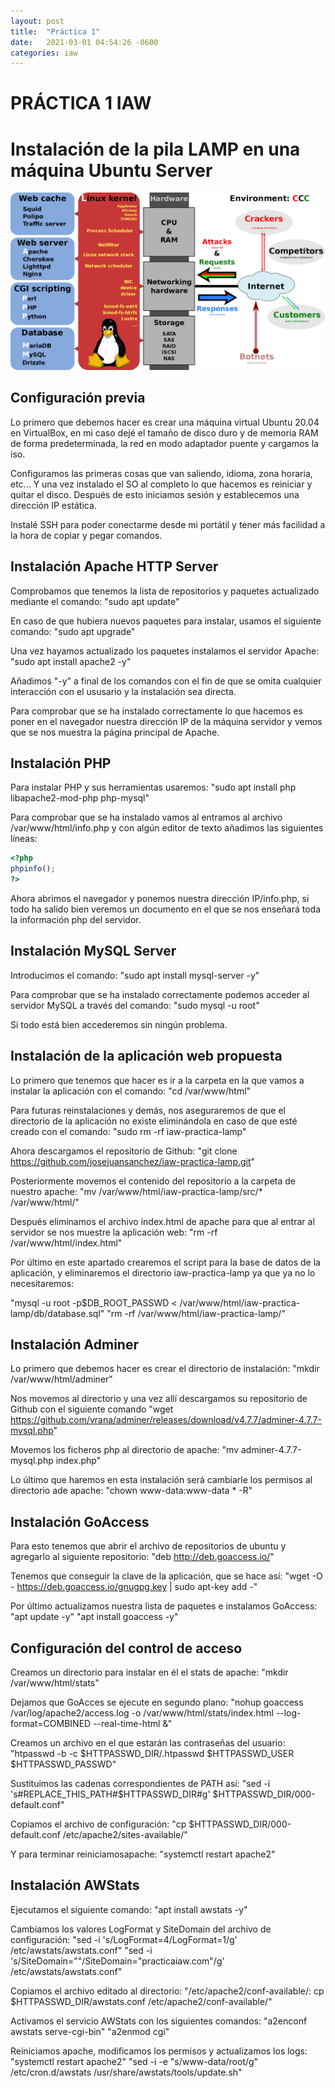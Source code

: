 ```yaml
---
layout: post
title:  "Práctica 1"
date:   2021-03-01 04:54:26 -0600
categories: iaw 
---
```

# PRÁCTICA 1 IAW

# Instalación de la pila LAMP en una máquina Ubuntu Server
![](https://raw.githubusercontent.com/joseean29/joseean29.github.io/master/images/lamp.png)

## Configuración previa
Lo primero que debemos hacer es crear una máquina virtual Ubuntu 20.04 en VirtualBox, en mi caso dejé el tamaño de disco duro y de memoria RAM de forma predeterminada, la red en modo adaptador puente y cargamos la iso.

Configuramos las primeras cosas que van saliendo, idioma, zona horaria, etc... Y una vez instalado el SO al completo lo que hacemos es reiniciar y quitar el disco. Después de esto iniciamos sesión y establecemos una dirección IP estática.

Instalé SSH para poder conectarme desde mi portátil y tener más facilidad a la hora de copiar y pegar comandos.


## Instalación Apache HTTP Server
Comprobamos que tenemos la lista de repositorios y paquetes actualizado mediante el comando: "sudo apt update"

En caso de que hubiera nuevos paquetes para instalar, usamos el siguiente comando: "sudo apt upgrade"

Una vez hayamos actualizado los paquetes instalamos el servidor Apache: "sudo apt install apache2 -y"

Añadimos "-y" a final de los comandos con el fin de que se omita cualquier interacción con el ususario y la instalación sea directa.

Para comprobar que se ha instalado correctamente lo que hacemos es poner en el navegador nuestra dirección IP de la máquina servidor y vemos que se nos muestra la página principal de Apache.


## Instalación PHP

Para instalar PHP y sus herramientas usaremos: "sudo apt install php libapache2-mod-php php-mysql"

Para comprobar que se ha instalado vamos al entramos al archivo /var/www/html/info.php y con algún editor de texto añadimos las siguientes líneas:

```php
<?php
phpinfo();
?>
```

Ahora abrimos el navegador y ponemos nuestra dirección IP/info.php, si todo ha salido bien veremos un documento en el que se nos enseñará toda la información php del servidor.


## Instalación MySQL Server

Introducimos el comando: "sudo apt install mysql-server -y"

Para comprobar que se ha instalado correctamente podemos acceder al servidor MySQL a través del comando: "sudo mysql -u root"

Si todo está bien accederemos sin ningún problema.


## Instalación de la aplicación web propuesta

Lo primero que tenemos que hacer es ir a la carpeta en la que vamos a instalar la aplicación con el comando: "cd /var/www/html"

Para futuras reinstalaciones y demás, nos aseguraremos de que el directorio de la aplicación no existe eliminándola en caso de que esté creado con el comando: "sudo rm -rf iaw-practica-lamp"

Ahora descargamos el repositorio de Github: "git clone https://github.com/josejuansanchez/iaw-practica-lamp.git"

Posteriormente movemos el contenido del repositorio a la carpeta de nuestro apache: "mv /var/www/html/iaw-practica-lamp/src/* /var/www/html/"

Después eliminamos el archivo index.html de apache para que al entrar al servidor se nos muestre la aplicación web: "rm -rf /var/www/html/index.html"

Por último en este apartado crearemos el script para la base de datos de la aplicación, y eliminaremos el directorio iaw-practica-lamp ya que ya no lo necesitaremos:

"mysql -u root -p$DB_ROOT_PASSWD < /var/www/html/iaw-practica-lamp/db/database.sql"
"rm -rf /var/www/html/iaw-practica-lamp/"


## Instalación Adminer

Lo primero que debemos hacer es crear el directorio de instalación: "mkdir /var/www/html/adminer"

Nos movemos al directorio y una vez allí descargamos su repositorio de Github con el siguiente comando
"wget https://github.com/vrana/adminer/releases/download/v4.7.7/adminer-4.7.7-mysql.php"

Movemos los ficheros php al directorio de apache: "mv adminer-4.7.7-mysql.php index.php"

Lo último que haremos en esta instalación será cambiarle los permisos al directorio ade apache: "chown www-data:www-data * -R"


## Instalación GoAccess

Para esto tenemos que abrir el archivo de repositorios de ubuntu y agregarlo al siguiente repositorio: "deb http://deb.goaccess.io/"

Tenemos que conseguir la clave de la aplicación, que se hace así: "wget -O - https://deb.goaccess.io/gnugpg.key | sudo apt-key add -"

Por último actualizamos nuestra lista de paquetes e instalamos GoAccess: "apt update -y"
                                                                         "apt install goaccess -y"


## Configuración del control de acceso

Creamos un directorio para instalar en él el stats de apache: "mkdir /var/www/html/stats"

Dejamos que GoAcces se ejecute en segundo plano: "nohup goaccess /var/log/apache2/access.log -o /var/www/html/stats/index.html --log-format=COMBINED --real-time-html &"

Creamos un archivo en el que estarán las contraseñas del usuario: "htpasswd -b -c $HTTPASSWD_DIR/.htpasswd $HTTPASSWD_USER $HTTPASSWD_PASSWD"

Sustituimos las cadenas correspondientes de PATH así: "sed -i 's#REPLACE_THIS_PATH#$HTTPASSWD_DIR#g' $HTTPASSWD_DIR/000-default.conf"

Copiamos el archivo de configuración: "cp $HTTPASSWD_DIR/000-default.conf /etc/apache2/sites-available/"

Y para terminar reiniciamosapache: "systemctl restart apache2"


## Instalación  AWStats

Ejecutamos el siguiente comando: "apt install awstats -y"

Cambiamos los valores LogFormat y SiteDomain del archivo de configuración: "sed -i 's/LogFormat=4/LogFormat=1/g' /etc/awstats/awstats.conf"
                                                                           "sed -i 's/SiteDomain=""/SiteDomain="practicaiaw.com"/g' /etc/awstats/awstats.conf"

Copiamos el archivo editado al directorio: "/etc/apache2/conf-available/: cp $HTTPASSWD_DIR/awstats.conf /etc/apache2/conf-available/"

Activamos el servicio AWStats con los siguientes comandos: "a2enconf awstats serve-cgi-bin"
                                                           "a2enmod cgi"

Reiniciamos apache, modificamos los permisos y actualizamos los logs: "systemctl restart apache2"
                                                                    "sed -i -e "s/www-data/root/g" /etc/cron.d/awstats /usr/share/awstats/tools/update.sh"